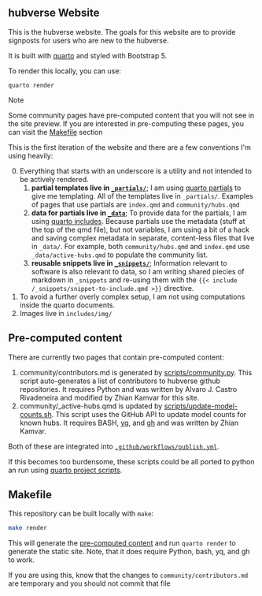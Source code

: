 ## hubverse Website

This is the hubverse website. The goals for this website are to
provide signposts for users who are new to the hubverse.

It is built with [quarto](https://quarto.org) and styled with
Bootstrap 5.

To render this locally, you can use:

```
quarto render
```

> [!NOTE]
>
> Some community pages have pre-computed content that you will not see in
> the site preview. If you are interested in pre-computing these pages, you
> can visit the [Makefile](#makefile) section

This is the first iteration of the website and there are a few conventions I'm
using heavily:

0. Everything that starts with an underscore is a utility and not intended to be
   actively rendered.
   1. **partial templates live in [`_partials/`](/_partials)**; I am using
      [quarto partials](http://pkg.garrickadenbuie.com/quarto-partials/) to
      give me templating. All of the templates live in `_partials/`. Examples
      of pages that use partials are `index.qmd` and `community/hubs.qmd`
   2. **data for partials live in [`_data`](/_data)**; To provide data for the
      partials, I am using [quarto
      includes](https://quarto.org/docs/authoring/includes.html). Because
      partials use the metadata (stuff at the top of the qmd file), but not
      variables, I am using a bit of a hack and saving complex metadata in
      separate, content-less files that live in `_data/`. For example, both
      `community/hubs.qmd` and `index.qmd` use `_data/active-hubs.qmd` to
      populate the community list.
   3. **reusable snippets live in [`_snippets/`](includes/_snippets)**;
      Information relevant to software is also relevant to data, so I am
      writing shared piecies of markdown in `_snippets` and re-using them with
      the `{{< include /_snippets/snippet-to-include.qmd >}}` directive.
4. To avoid a further overly complex setup, I am not using computations inside
   the quarto documents.
5. Images live in `includes/img/`

## Pre-computed content

There are currently two pages that contain pre-computed content:

1. community/contributors.md is generated by
   [scripts/community.py](scripts/community.py). This script auto-generates a
   list of contributors to hubverse github repositories. It requires Python
   and was written by Alvaro J. Castro Rivadeneira and modified by Zhian Kamvar
   for this site.
2. community/_active-hubs.qmd is updated by
   [scripts/update-model-counts.sh](scripts/update-model-counts.sh). This
   script uses the GitHub API to update model counts for known hubs. It
   requires BASH, [yq](https://github.com/mikefarah/yq/#install), and
   [gh](https://cli.github.com) and was written by Zhian Kamvar.

Both of these are integrated into [`.github/workflows/publish.yml`](.github/workflows/publish.yml).

If this becomes too burdensome, these scripts could be all ported to python an run using [quarto project scripts](https://quarto.org/docs/projects/scripts.html).

## Makefile

This repository can be built locally with `make`:

```bash
make render
```

This will generate the [pre-computed content](#pre-computed-content) and run
`quarto render` to generate the static site. Note, that it does require Python,
bash, yq, and gh to work.

If you are using this, know that the changes to `community/contributors.md` are
temporary and you should not commit that file


